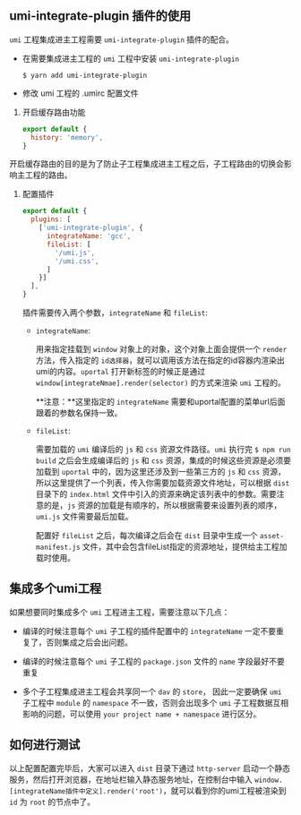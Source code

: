 ## umi-integrate-plugin 插件的使用

  `umi` 工程集成进主工程需要 `umi-integrate-plugin` 插件的配合。

- 在需要集成进主工程的 `umi` 工程中安装 `umi-integrate-plugin` 
  
  ```shell
  $ yarn add umi-integrate-plugin
  ```

- 修改 umi 工程的 .umirc 配置文件

 1. 开启缓存路由功能
    ```js
    export default {
      history: 'memory',
    }
    ```
  开启缓存路由的目的是为了防止子工程集成进主工程之后，子工程路由的切换会影响主工程的路由。

  1. 配置插件
      ```js
      export default {
        plugins: [
          ['umi-integrate-plugin', {
            integrateName: 'gcc',
            fileList: [
              '/umi.js',
              '/umi.css',
            ]
          }]
        ],
      }
      ```

     插件需要传入两个参数，`integrateName` 和 `fileList`:
     -  `integrateName`:
     
         用来指定挂载到 `window` 对象上的对象，这个对象上面会提供一个 `render` 方法，传入指定的 `id选择器`，就可以调用该方法在指定的id容器内渲染出umi的内容。`uportal` 打开新标签的时候正是通过 `window[integrateNmae].render(selector)` 的方式来渲染 `umi` 工程的。

         **注意：**这里指定的 `integrateName` 需要和uportal配置的菜单url后面跟着的参数名保持一致。

     - `fileList`:

        需要加载的 `umi` 编译后的 `js` 和 `css` 资源文件路径。`umi` 执行完 `$ npm run build` 之后会生成编译后的 `js` 和 `css` 资源，集成的时候这些资源是必须要加载到 `uportal` 中的，因为这里还涉及到一些第三方的 `js` 和 `css` 资源，所以这里提供了一个列表，传入你需要加载资源文件地址，可以根据 `dist` 目录下的 `index.html` 文件中引入的资源来确定该列表中的参数。需要注意的是，`js` 资源的加载是有顺序的，所以根据需要来设置列表的顺序，`umi.js` 文件需要最后加载。
        
        配置好 `fileList` 之后，每次编译之后会在 `dist` 目录中生成一个 `asset-manifest.js` 文件，其中会包含fileList指定的资源地址，提供给主工程加载时使用。

  ## 集成多个umi工程

  如果想要同时集成多个 `umi` 工程进主工程，需要注意以下几点：

  - 编译的时候注意每个 `umi` 子工程的插件配置中的 `integrateName` 一定不要重复了，否则集成之后会出问题。

  - 编译的时候注意每个 `umi` 子工程的 `package.json` 文件的 `name` 字段最好不要重复

  - 多个子工程集成进主工程会共享同一个 `dav` 的 `store`， 因此一定要确保 `umi` 子工程中 `module` 的 `namespace` 不一致，否则会出现多个 `umi` 子工程数据互相影响的问题，可以使用 `your project name + namespace` 进行区分。

## 如何进行测试

以上配置配置完毕后，大家可以进入 `dist` 目录下通过 `http-server` 启动一个静态服务，然后打开浏览器，在地址栏输入静态服务地址，在控制台中输入 `window.[integrateName插件中定义].render('root')`，就可以看到你的umi工程被渲染到 `id` 为 `root` 的节点中了。
